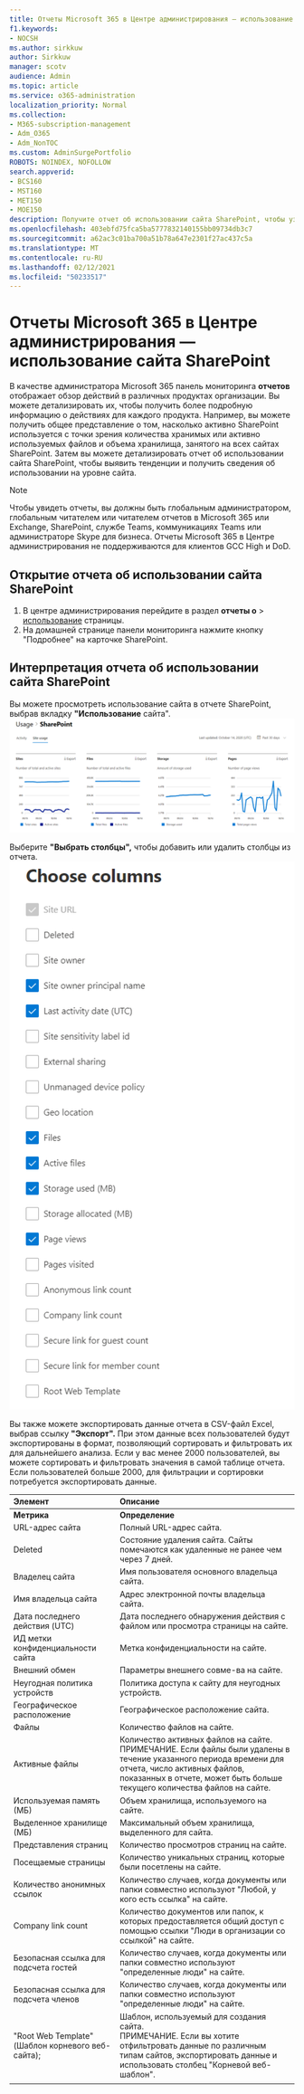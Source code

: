 ```yaml
---
title: Отчеты Microsoft 365 в Центре администрирования — использование сайта SharePoint
f1.keywords:
- NOCSH
ms.author: sirkkuw
author: Sirkkuw
manager: scotv
audience: Admin
ms.topic: article
ms.service: o365-administration
localization_priority: Normal
ms.collection:
- M365-subscription-management
- Adm_O365
- Adm_NonTOC
ms.custom: AdminSurgePortfolio
ROBOTS: NOINDEX, NOFOLLOW
search.appverid:
- BCS160
- MST160
- MET150
- MOE150
description: Получите отчет об использовании сайта SharePoint, чтобы узнать, сколько файлов хранят пользователи на сайтах SharePoint, сколько активно используется и сколько всего потребляемых хранилищ.
ms.openlocfilehash: 403ebfd75fca5ba5777832140155bb09734db3c7
ms.sourcegitcommit: a62ac3c01ba700a51b78a647e2301f27ac437c5a
ms.translationtype: MT
ms.contentlocale: ru-RU
ms.lasthandoff: 02/12/2021
ms.locfileid: "50233517"
---
```

# <a name="microsoft-365-reports-in-the-admin-center---sharepoint-site-usage"></a>Отчеты Microsoft 365 в Центре администрирования — использование сайта SharePoint

В качестве администратора Microsoft 365 панель мониторинга **отчетов** отображает обзор действий в различных продуктах организации. Вы можете детализировать их, чтобы получить более подробную информацию о действиях для каждого продукта. Например, вы можете получить общее представление о том, насколько активно SharePoint используется с точки зрения количества хранимых или активно используемых файлов и объема хранилища, занятого на всех сайтах SharePoint. Затем вы можете детализировать отчет об использовании сайта SharePoint, чтобы выявить тенденции и получить сведения об использовании на уровне сайта. 
  
> [!NOTE]
> Чтобы увидеть отчеты, вы должны быть глобальным администратором, глобальным читателем или читателем отчетов в Microsoft 365 или Exchange, SharePoint, службе Teams, коммуникациях Teams или администраторе Skype для бизнеса.
Отчеты Microsoft 365 в Центре администрирования не поддерживаются для клиентов GCC High и DoD.
 
## <a name="how-to-get-to-the-sharepoint-site-usage-report"></a>Открытие отчета об использовании сайта SharePoint

1. В центре администрирования перейдите в раздел **отчеты о** \> <a href="https://go.microsoft.com/fwlink/p/?linkid=2074756" target="_blank">использование</a> страницы. 
2. На домашней странице панели мониторинга  нажмите кнопку "Подробнее" на карточке SharePoint.
  
## <a name="interpret-the-sharepoint-site-usage-report"></a>Интерпретация отчета об использовании сайта SharePoint

Вы можете просмотреть использование сайта в отчете SharePoint, выбрав вкладку **"Использование** сайта".<br/>![Отчеты Microsoft 365 — отчет об использовании сайтов Microsoft SharePoint.](../../media/d1cb6200-e81c-460b-9d05-53f4bd7cf5ee.png)

Выберите **"Выбрать столбцы",** чтобы добавить или удалить столбцы из отчета.  <br/> ![Отчет об использовании сайта SharePoint : выбор столбцов](../../media/71ac3195-c494-40c1-9346-a858125ef6df.png)

Вы также можете экспортировать данные отчета в CSV-файл Excel, выбрав ссылку **"Экспорт".** При этом данные всех пользователей будут экспортированы в формат, позволяющий сортировать и фильтровать их для дальнейшего анализа. Если у вас менее 2000 пользователей, вы можете сортировать и фильтровать значения в самой таблице отчета. Если пользователей больше 2000, для фильтрации и сортировки потребуется экспортировать данные. 
  
|Элемент|Описание|
|:-----|:-----|
|**Метрика**|**Определение**|
|URL-адрес сайта  <br/> |Полный URL-адрес сайта. <br/> |
|Deleted  <br/> |Состояние удаления сайта. Сайты помечаются как удаленные не ранее чем через 7 дней.  <br/> |
|Владелец сайта  <br/> |Имя пользователя основного владельца сайта.   <br/> |
|Имя владельца сайта  <br/> |Адрес электронной почты владельца сайта. <br/> |
|Дата последнего действия (UTC)  <br/> | Дата последнего обнаружения действия с файлом или просмотра страницы на сайте.  <br/> |
|ИД метки конфиденциальности сайта  <br/> | Метка конфиденциальности на сайте.  <br/> |
|Внешний обмен  <br/> | Параметры внешнего совме-ва на сайте.  <br/> |
|Неугодная политика устройств  <br/> | Политика доступа к сайту для неугодных устройств.  <br/> |
|Географическое расположение  <br/> | Географическое расположение сайта.  <br/> |
|Файлы  <br/> |Количество файлов на сайте. <br/>|
|Активные файлы  <br/> | Количество активных файлов на сайте.<br/> ПРИМЕЧАНИЕ. Если файлы были удалены в течение указанного периода времени для отчета, число активных файлов, показанных в отчете, может быть больше текущего количества файлов на сайте.  <br/> |
|Используемая память (МБ)  <br/> |Объем хранилища, используемого на сайте.  <br/>|
|Выделенное хранилище (МБ)  <br/> |Максимальный объем хранилища, выделенного для сайта.  <br/>|
|Представления страниц  <br/> |Количество просмотров страниц на сайте.  <br/>|
|Посещаемые страницы  <br/> |Количество уникальных страниц, которые были посетлены на сайте.  <br/>|
|Количество анонимных ссылок  <br/> |Количество случаев, когда документы или папки совместно используют "Любой, у кого есть ссылка" на сайте.  <br/>|
|Company link count  <br/> |Количество документов или папок, к которых предоставляется общий доступ с помощью ссылки "Люди в организации со ссылкой" на сайте.  <br/>|
|Безопасная ссылка для подсчета гостей  <br/> |Количество случаев, когда документы или папки совместно используют "определенные люди" на сайте.  <br/>|
|Безопасная ссылка для подсчета членов  <br/> |Количество случаев, когда документы или папки совместно используют "определенные люди" на сайте.  <br/>|
|"Root Web Template" (Шаблон корневого веб-сайта);  <br/> |Шаблон, используемый для создания сайта.  <br/> ПРИМЕЧАНИЕ. Если вы хотите отфильтровать данные по различным типам сайтов, экспортировать данные и использовать столбец "Корневой веб-шаблон". |
|||